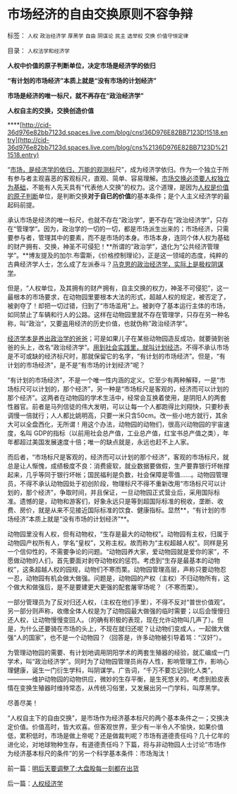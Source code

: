 # 市场经济的自由交换原则不容争辩

标签： `人权` `政治经济学` `厚黑学` `自由` `阴谋论` `民主` `选举权` `交换` `价值守恒定律` 

目录： `人权法学和经济学`



**人权中价值的原子判断单位，决定市场是经济学的依归**

**“有计划的市场经济”本质上就是“没有市场的计划经济”**

**市场是经济的唯一标尺，就不再存在“政治经济学”**

**人权自主的交换，交换创造价值**

****[http://cid-36d976e82bb7123d.spaces.live.com/blog/cns!36D976E82BB7123D!1518.entry](http://cid-36d976e82bb7123d.spaces.live.com/blog/cns%2136D976E82BB7123D%211518.entry)

“[市场，是经济学的依归，万能的观测标](../../../2009/2/3/市场，是经济学的依归，万能的观测标尺.md)尺”，成为经济学依归。作为一个独立于所有参与者主观喜恶的客观标尺，直观、简单、容易理解。[市场交换必须要人权独立为基础](../../../2009/10/17/人权是经济学概念.md)，不能有人先天具有“代表他人交换”的权力。这个道理，是因为[人权是价值的原子判断](../../../2010/1/21/人权是价值判断的原子单位.md)单位，是判断交换**对于自已的价值**的基本条件；是个人主义经济学的最起码前提。

承认市场是经济的唯一标尺，也就不存在“政治学”，更不存在“政治经济学”，只存在“管理学”。因为，政治学的一切的一切，都是市场派生出来的；市场经济，只需要参与者，管理其中的要素，而不是市场的本身。市场本身，连同个体人权为基础的财产拥有、交换，神圣不可侵犯！**所谓的“政治学”，退化为“公共经济管理学”。**博友提及的加尔.布雷斯，《价格控制理论》，正是这一领域的态度，纯粹的古典经济学人士，怎么成了左派泰斗？[马克思的政治经济学，实际上是极权阴谋学](../../../2009/3/28/大学无书：难道诡辩忽悠是传统政治经济学的理论支柱.md)。

但是，“人权单位，及其拥有的财产拥有，自主交换的权力，神圣不可侵犯”，这一最根本的市场要求，在动物园里要根本大法的形式，超越人权的规定，被否定了，被剥夺了！却把一切过错，归到了“市场滥用”上。被剥夺了基本运行主体的市场，如同禁止了车辆和行人的公路。这样在动物园里就不存在管理学，只存在另一种名称，叫“政治“，又要盗用经济的历史价值，也就伪称”政治经济学”。

[经济学本是养出政治学的爸爸](../../../2010/4/20/人性决定利益；利益-&gt;经济；经济-&gt;政治；政治-&gt;军事.md)；可是如果儿子在某些动物园造反成功，就要骑到爸爸的头上，改名“政治经济学”。[用到社会实践里，就叫计划经济](../../../2009/12/27/政治经济学是科学吗？计划经济的GDP是什么？.md)。不得不承认市场是不可或缺的经济标尺时，那就保留它的名字，“有计划的市场经济”。但是，“有计划的市场经济”，是不是“有市场的计划经济”呢？



“有计划的市场经济”，不是一个唯一性内涵的定义。它至少有两种解释，一是“市场标尺可以计划的，那个经济”，另一种是“市场标尺是客观的，经济而可以计划的那个经济”。这两者在动物园的学术生活中，经常会互换着使用，是阴阳人的两套性器官。前者是马列信徒的伟大发明，可以让每一个人都跑得比刘翔快，只要秒表调慢一倍就行；人人都比姚明高，只要一米只含50cm。改一些小地方就行，其余大可以全盘西化，无所谓！用这个办法，动物园的动物们，很高兴动物园的宇宙速度，名叫
GDP的指标（以前用社会总产值，工业总产值，红宝书总产值之类），年年都超过美国发展速度十倍；唯一的缺点就是，永远也赶不上人家。



而后者，“市场标尺是客观的，经济而可以计划的那个经济”，客观的市场标尺，就总是让人惭愧，成绩极度不良：消费疲软，就业数据要做假，生产要靠银行坏帐撑起来，几乎等同于银行坏帐；国民福利是负数，社会保障是零值……。动物园管理员，不得不承认动物园处于初创阶段，物理标尺不得不重新改用“市场标尺可以计划的，那个经济”，争取时间，并且保证，一旦动物园正式营业后，采用国际标准。遗憾的是，动物和游客们，好象永远只是等到超国际标准的税收，垄断、收费、房价，就是从来不见接近国际标准的饮食、健康指标。显然**，“有计划的市场经济”本质上就是“没有市场的计划经济”**。



动物园里没有人权，但有动物权，“生存是最大的动物权”。动物园有主权，归属于动物园产权所有人，学名“皇权”，又称主权。故而称为“主权超越人权”。同样是另一个信仰性的，不需要争论的问题。“动物园养大家，爱动物园就是爱你的家”，不愿做动物的人们，首先要面对剥夺动物权的惩罚。考虑到“生存是最基本的动物权”，这条超越人权的园规，动物们不寒而栗。动物园管理高层，声称只要动物忍一忍，动物园有机会做大做强。问题是，动物园的产权（主权）不归动物所有，这个做大和做强后，是不是要建更大更强的配套屠宰场呢？（不寒而栗）。

一部分管理员为了反对归还人权，（主权在他们手里），不得不反对“普世价值观”。另一部分则声称，收缴全体人权是为了动物园最大做强的临时需要；以后会慢慢归还人权，让动物慢慢变回人。（的确有积极的表现，现在允许动物叫几声了）。但是，为什么还要骑在市场的头上，不现在就归还呢？让动物们变成人，一起做大做强“人的国家”，也不是一个动物园？（回答是，许多动物被引导着骂：“汉奸”）。



为管理动物园的需要、有计划地调用阴阳学术的两套生殖器的经验，就汇编成一门学术，叫“政治经济学”。同时为了动物园管理员尚存人性，影响管理工作，影响心理健康，诞生一门衍生学科，叫阴谋学。广告词，“千万不要忘记驯化人类”，————维护动物园的动物供应，微妙的生存平衡，是生死悠关的。考虑到脸皮表情在变换生殖器时维持常态，从传统习俗里，又发展出另一门学科，叫厚黑学。



尽善尽美！



“人权自主下的自由交换”，是市场作为经济基本标尺的两个基本条件之一；交换决定价值。价值高时，皆大欢喜。但客观世界，至少有一半令人不愉快，如果价值低，累积低时，市场是做上帝呢？还是做裁判呢？市场有道德责任吗？几十亿年的进化论，对地球物种生存，有道德责任吗？下篇，将与非动物园人士讨论“市场作为经济基本标尺的条件”的另一个科学基本条件：市场淘汰！





前一篇：[明后天要调整了;大盘股每一刻都在出货](../../../2009/2/4/明后天要调整了;大盘股每一刻都在出货.md)

后一篇：[人权经济学](../../../2009/2/6/人权经济学.md)